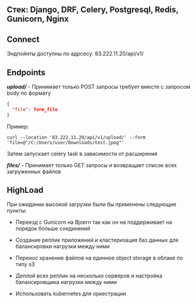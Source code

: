 Стек: Django, DRF, Celery, Postgresql, Redis, Gunicorn, Nginx
------------------------------------------------------
Connect
------------------------------------------------------
Эндпойнты доступны по адрсесу: 83.222.11.20/api/v1/


Endpoints
------------------------------------------------------

***upload/*** - Принимает только POST запросы требует вместе 
с запросом body по формату
```json
{
  "file": form_file
}
```

Пример:
```curl
curl --location '83.222.11.20/api/v1/upload/' --form 'file=@"/C:/Users/user/Downloads/test.jpeg"'
```

Затем запускает celery task в зависимости от расширения

***files/*** - Принимает только GET запросы и возвращает список
всех загруженных файлов


HighLoad
------------------------------------------------------


При ожидании высокой загрузки были бы применены следующие пункты:

- Переезд с Gunicorn на Bjoern так как он на поддерживает на порядок больше соединений

- Создание реплик приложений и кластеризация баз данных для балансировки нагрузки между ними

- Перенос хранение файлов на единное object storage в облаке по типу s3

- Деплой всех реплик на несколько серверов и настройка балансировщика нагрузки между ними

- Использовать kubernetes для оркестрации 


 

